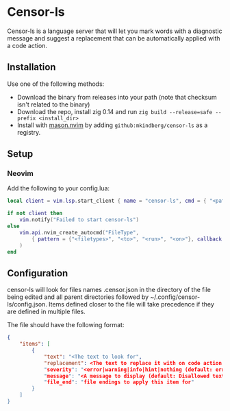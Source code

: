 # Censor-ls

Censor-ls is a language server that will let you mark words with a diagnostic message and suggest a replacement that can be automatically applied with a code action.

## Installation

Use one of the following methods:
* Download the binary from releases into your path (note that checksum isn't related to the binary)
* Download the repo, install zig 0.14 and run `zig build --release=safe --prefix <install_dir>`
* Install with [mason.nvim](https://github.com/williamboman/mason.nvim) by adding `github:mkindberg/censor-ls` as a registry.

## Setup

### Neovim

Add the following to your config.lua:

```lua
local client = vim.lsp.start_client { name = "censor-ls", cmd = { "<path_to_censor-ls>" }, }

if not client then
    vim.notify("Failed to start censor-ls")
else
    vim.api.nvim_create_autocmd("FileType",
        { pattern = {"<filetypes>", "<to>", "<run>", "<on>"}, callback = function() vim.lsp.buf_attach_client(0, client) end }
    )
end
```

## Configuration

censor-ls will look for files names .censor.json in the directory of the file being edited and all parent directories followed by ~/.config/censor-ls/config.json. Items defined closer to the file will take precedence if they are defined in multiple files.

The file should have the following format:
```json
{
    "items": [
        {
            "text": "<The text to look for",
            "replacement": <The text to replace it with on code action (optional)>",
            "severity": "<error|warning|info|hint|nothing (default: error)>",
            "message": "<A message to display (default: Disallowed text found)>",
            "file_end": "file endings to apply this item for"
        }
    ]
}
```
